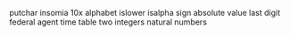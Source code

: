putchar
insomia
10x alphabet
islower
isalpha
sign
absolute value
last digit
federal agent
time table
two integers
natural numbers
